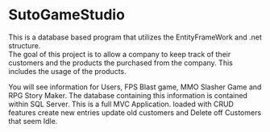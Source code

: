 # SutoGameStudio

This is a database based program that utilizes the EntityFrameWork and .net structure.  
The goal of this project is to allow a company to keep track of their customers and the products the purchased from the company.
This includes the usage of the products.

You will see information for Users, FPS Blast game, MMO Slasher Game and RPG Story Maker.
The database containing this information is contained within SQL Server.
This is a full MVC Application. loaded with CRUD features create new entries update old customers and Delete off Customers that seem Idle.
